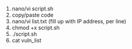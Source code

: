 1. nano/vi script.sh
2. copy/paste code
3. nano/vi list.txt (fill up with IP address, per line)
4. chmod +x script.sh
5. ./script.sh
6. cat vuln_list
